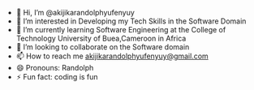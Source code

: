 - 👋 Hi, I’m @akijikarandolphyufenyuy
- 👀 I’m interested in Developing my Tech Skills in the Software Domain
- 🌱 I’m currently learning Software Engineering at the College of Technology University of Buea,Cameroon in Africa
- 💞️ I’m looking to collaborate on the Software domain
- 📫 How to reach me akijikarandolphyufenyuy@gmail.com
- 😄 Pronouns: Randolph
- ⚡ Fun fact: coding is fun

<!---
akijikarandolphyufenyuy/akijikarandolphyufenyuy is a ✨ special ✨ repository because its `README.md` (this file) appears on your GitHub profile.
You can click the Preview link to take a look at your changes.
--->
